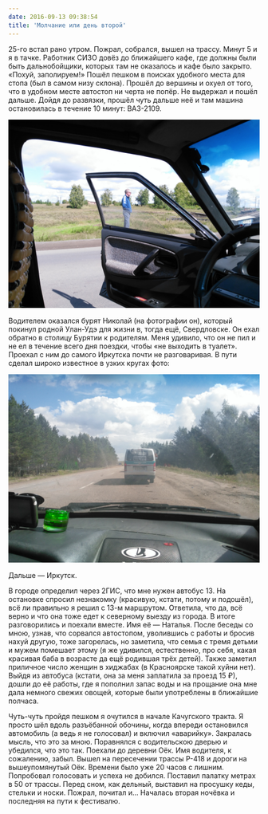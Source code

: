 ```yaml
---
date: 2016-09-13 09:38:54
title: 'Молчание или день второй'
---
```


25-го встал рано утром. Пожрал, собрался, вышел на трассу. Минут 5 и я в тачке. Работник СИЗО довёз
до ближайшего кафе, где должны были быть дальнобойщики, которых там не оказалось и кафе было
закрыто. «Похуй, заполируем!» Пошёл пешком в поисках удобного места для стопа (был в самом низу
склона). Прошёл до вершины и охуел от того, что в удобном месте автостоп ни черта не попёр. Не
выдержал и пошёл дальше. Дойдя до развязки, прошёл чуть дальше неё и там машина остановилась в
течение 10 минут: ВАЗ-2109.

![](IMG_20160825_121224.jpg)

Водителем оказался бурят Николай (на фотографии он), который покинул родной Улан-Удэ для жизни в,
тогда ещё, Свердловске. Он ехал обратно в столицу Бурятии к родителям. Меня удивило, что он не пил и
не ел в течение всего дня поездки, чтобы «не выходить в туалет». Проехал с ним до самого Иркутска
почти не разговаривая. В пути сделал широко известное в узких кругах фото:

![](IMG_20160825_130822.jpg)

Дальше — Иркутск.

В городе определил через 2ГИС, что мне нужен автобус 13. На остановке спросил незнакомку (красивую,
кстати, потому и подошёл), всё ли правильно я решил с 13-м маршрутом. Ответила, что да, всё верно и
что она тоже едет к северному выезду из города. В итоге разговорились и поехали вместе. Имя её —
Наталья. После беседы со мною, узнав, что сорвался автостопом, уволившись с работы и бросив нахуй
другую, тоже загорелась, но заметила, что семья с тремя детьми и мужем помешает этому (я же
удивился, естественно, про себя, какая красивая баба в возрасте да ещё родившая трёх детей). Также
заметил приличное число женщин в хиджабах (в Красноярске такой хуйни нет). Выйдя из автобуса
(кстати, она за меня заплатила за проезд 15 ₽), дошли до её работы, где я пополнил запас воды и на
прощание она мне дала немного свежих овощей, которые были употреблены в ближайшие полчаса.

Чуть-чуть пройдя пешком я очутился в начале Качугского тракта. Я просто шёл вдоль разъёбанной
обочины, когда впереди остановился автомобиль (а ведь я не голосовал) и включил «аварийку».
Закралась мысль, что это за мною. Поравнялся с водительскою дверью и убедился, что это так. Поехали
до деревни Оёк. Имя водителя, к сожалению, забыл. Вышел на пересечении трассы Р-418 и дороги на
вышеупомянутый Оёк. Времени было уже 20 часов с лишним. Попробовал голосовать и успеха не добился.
Поставил палатку метрах в 50 от трассы. Перед сном, как дельный, выставил на просушку кеды, стельки
и носки. Пожрал, почитал и… Началась вторая ночёвка и последняя на пути к фестивалю.
